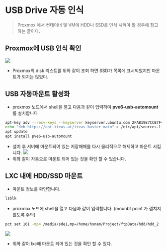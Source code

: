 # USB Drive 자동 인식 
> Proxmox 에서 컨테이너 및 VM에 HDD나 SSD를 인식 시켜야 할 경우에 참고하는 글이다.

## Proxmox에 USB 인식 확인
![](https://velog.velcdn.com/images/hong-brother/post/108e4755-b3ed-4285-a92e-bf7923bad962/image.png)

- Proxmox의 disk 리스트를  위와 같이 조회 하면 SSD가 목록에 표시되었지만 마운트가 되지는 않았다.

## USB 자동마운트 활성화
- proxmox 노드에서 shell을 열고 다음과 같이 입력하여 **pve6-usb-automount** 를 설치합니다

```bash
apt-key adv --recv-keys --keyserver keyserver.ubuntu.com 2FAB19E7CCB7F415
echo "deb https://apt.iteas.at/iteas buster main" > /etc/apt/sources.list.d/iteas.list
apt update
apt install pve6-usb-automount
```

- 설치 후 서버에 마운트되어 있는 저장매체를 다시 물리적으로 해제하고 마운트 시킵니다.
![](https://velog.velcdn.com/images/hong-brother/post/f1fb1ffc-a3a9-48dc-b580-db316248cf7c/image.png)
- 위와 같이 자동으로 마운트 되어 있는 것을 확인 할 수 있습니다.

## LXC 내에 HDD/SSD 마운트
- 마운트 정보를 확인합니다.

```bash
lsblk
```

- proxmox 노드에 shell을 열고 다음과 같이 입력합니다. (mounbt point 가 겹치지 않도록 주의)
```bash
pct set 161 -mp4 /media/sde1,mp=/home/hsnam/Project/ftpData/hdd/hdd_2
```

![](https://velog.velcdn.com/images/hong-brother/post/ca20faed-e134-4a29-af8f-ac65cc95627e/image.png)

- 위와 같이 lxc에 마운트 되어 있는 것을 확인 할 수 있다.

